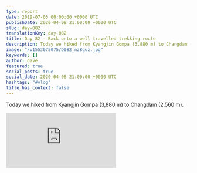 ```yaml
---
type: report
date: 2019-07-05 00:00:00 +0000 UTC
publishDate: 2020-04-08 21:00:00 +0000 UTC
slug: day-082
translationKey: day-082
title: Day 82 - Back onto a well travelled trekking route
description: Today we hiked from Kyangjin Gompa (3,880 m) to Changdam (2,560 m).
image: "/v1553075075/D082_nz8guz.jpg"
keywords: []
author: dave
featured: true
social_posts: true
social_date: 2020-04-08 21:00:00 +0000 UTC
hashtags: "#vlog"
title_has_context: false
---
```


Today we hiked from Kyangjin Gompa (3,880 m) to Changdam (2,560 m).

<iframe class="youtube75" src="https://www.youtube.com/embed/AsaEERtNiOk" frameborder="0" allow="accelerometer; autoplay; encrypted-media; gyroscope; picture-in-picture" allowfullscreen></iframe>

